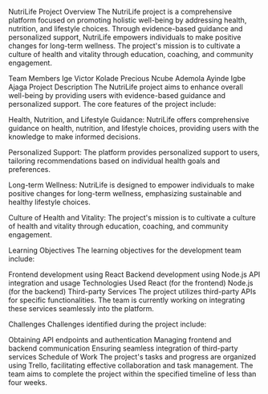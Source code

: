 NutriLife Project
Overview
The NutriLife project is a comprehensive platform focused on promoting holistic well-being by addressing health, nutrition, and lifestyle choices. Through evidence-based guidance and personalized support, NutriLife empowers individuals to make positive changes for long-term wellness. The project's mission is to cultivate a culture of health and vitality through education, coaching, and community engagement.

Team Members
Ige Victor Kolade
Precious Ncube
Ademola Ayinde
Igbe Ajaga
Project Description
The NutriLife project aims to enhance overall well-being by providing users with evidence-based guidance and personalized support. The core features of the project include:

Health, Nutrition, and Lifestyle Guidance: NutriLife offers comprehensive guidance on health, nutrition, and lifestyle choices, providing users with the knowledge to make informed decisions.

Personalized Support: The platform provides personalized support to users, tailoring recommendations based on individual health goals and preferences.

Long-term Wellness: NutriLife is designed to empower individuals to make positive changes for long-term wellness, emphasizing sustainable and healthy lifestyle choices.

Culture of Health and Vitality: The project's mission is to cultivate a culture of health and vitality through education, coaching, and community engagement.

Learning Objectives
The learning objectives for the development team include:

Frontend development using React
Backend development using Node.js
API integration and usage
Technologies Used
React (for the frontend)
Node.js (for the backend)
Third-party Services
The project utilizes third-party APIs for specific functionalities. The team is currently working on integrating these services seamlessly into the platform.

Challenges
Challenges identified during the project include:

Obtaining API endpoints and authentication
Managing frontend and backend communication
Ensuring seamless integration of third-party services
Schedule of Work
The project's tasks and progress are organized using Trello, facilitating effective collaboration and task management. The team aims to complete the project within the specified timeline of less than four weeks. 
